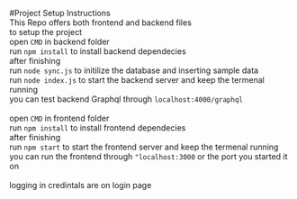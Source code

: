 #Project Setup Instructions <br />
This Repo offers both frontend and backend files <br />
to setup the project <br />
open `CMD` in backend folder <br />
run `npm install` to install backend dependecies <br />
after finishing <br />
run `node sync.js` to initilize the database and inserting sample data <br />
run `node index.js` to start the backend server and keep the termenal running <br />
you can test backend Graphql through `localhost:4000/graphql` <br />
<br />
open `CMD` in frontend folder <br />
run `npm install` to install frontend dependecies <br />
after finishing <br />
run `npm start` to start the frontend server and keep the termenal running <br />
you can run the frontend through `"localhost:3000` or the port you started it on <br />
<br />
logging in credintals are on login page <br />
